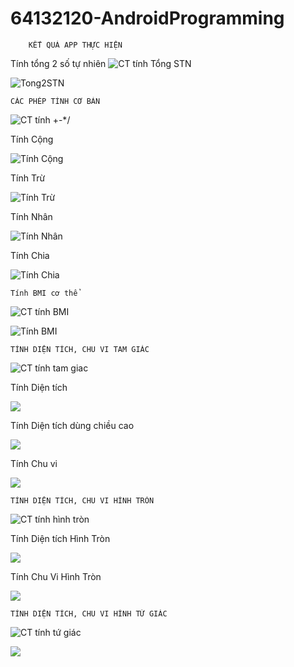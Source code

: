 # 64132120-AndroidProgramming

        KẾT QUẢ APP THỰC HIỆN

Tính tổng 2 số tự nhiên
![CT tính Tổng STN](Ex3_SimpleSumApp)

![Tong2STN](Anh_App/Tong2sotunhien.png)

    CÁC PHÉP TÍNH CƠ BẢN

![CT tính +-*/](Ex4_AddSubMulDiv_Onclick)

Tính Cộng

![Tính Cộng](Anh_App/TinhTong.png)

Tính Trừ

![Tính Trừ](Anh_App/TinhTru.png)

Tính Nhân

![Tính Nhân](Anh_App/TinhNhan.png)

Tính Chia

![Tính Chia](Anh_App/TinhChia.png)

    Tính BMI cơ thể

![CT tính BMI](TinhBMI)

![Tính BMI](Anh_App/TinhBMI.png)

    TÍNH DIỆN TÍCH, CHU VI TAM GIÁC

![CT tính tam giac](ChuViDienTich_HinhTamGiac)

Tính Diện tích

![](Anh_App/DTTamGiac.png)

Tính Diện tích dùng chiều cao

![](Anh_App/DTTamGiacCoH.png)

Tính Chu vi

![](Anh_App/ChuViTamGiac.png)

    TÍNH DIỆN TÍCH, CHU VI HÌNH TRÒN

![CT tính hình tròn](ChuViDienTich_HinhTron)

Tính Diện tích Hình Tròn

![](Anh_App/DTHinhTron.png)

Tính Chu Vi Hình Tròn

![](Anh_App/CVHinhTron.png)

    TÍNH DIỆN TÍCH, CHU VI HÌNH TỨ GIÁC

![CT tính tứ giác](ChuViDienTich_HinhTuGIac)

![](Anh_App/ChuViDienTich_HinhTuGiac.png)


